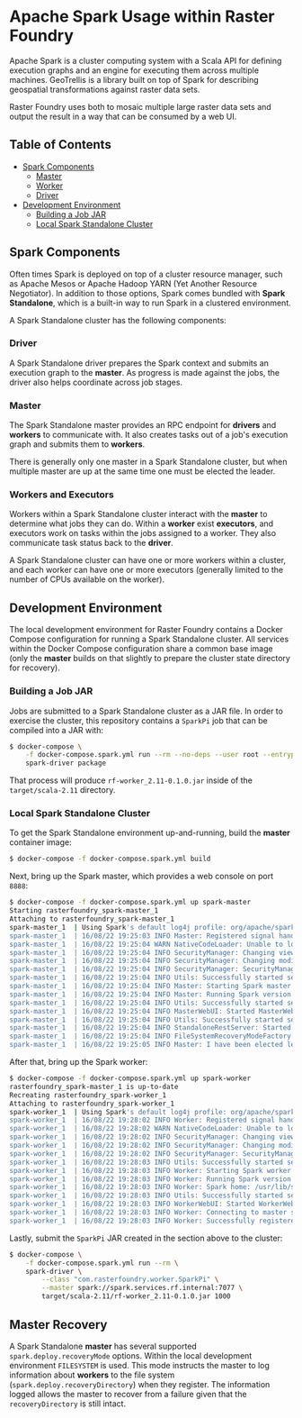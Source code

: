 # Apache Spark Usage within Raster Foundry

Apache Spark is a cluster computing system with a Scala API for defining execution graphs and an engine for executing them across multiple machines. GeoTrellis is a library built on top of Spark for describing geospatial transformations against raster data sets.

Raster Foundry uses both to mosaic multiple large raster data sets and output the result in a way that can be consumed by a web UI.

## Table of Contents

* [Spark Components](#spark-components)
  * [Master](#master)
  * [Worker](#workers-and-executors)
  * [Driver](#driver)
* [Development Environment](#development-environment)
  * [Building a Job JAR](#building-a-job-jar)
  * [Local Spark Standalone Cluster](#local-spark-standalone-cluster)

## Spark Components

Often times Spark is deployed on top of a cluster resource manager, such as Apache Mesos or Apache Hadoop YARN (Yet Another Resource Negotiator). In addition to those options, Spark comes bundled with **Spark Standalone**, which is a built-in way to run Spark in a clustered environment.

A Spark Standalone cluster has the following components:

### Driver

A Spark Standalone driver prepares the Spark context and submits an execution graph to the **master**. As progress is made against the jobs, the driver also helps coordinate across job stages.

### Master

The Spark Standalone master provides an RPC endpoint for **drivers** and **workers** to communicate with. It also creates tasks out of a job's execution graph and submits them to **workers**.

There is generally only one master in a Spark Standalone cluster, but when multiple master are up at the same time one must be elected the leader.

### Workers and Executors

Workers within a Spark Standalone cluster interact with the **master** to determine what jobs they can do. Within a **worker** exist **executors**, and executors work on tasks within the jobs assigned to a worker. They also communicate task status back to the **driver**.

A Spark Standalone cluster can have one or more workers within a cluster, and each worker can have one or more executors (generally limited to the number of CPUs available on the worker).

## Development Environment

The local development environment for Raster Foundry contains a Docker Compose configuration for running a Spark Standalone cluster. All services within the Docker Compose configuration share a common base image (only the **master** builds on that slightly to prepare the cluster state directory for recovery).

### Building a Job JAR

Jobs are submitted to a Spark Standalone cluster as a JAR file. In order to exercise the cluster, this repository contains a `SparkPi` job that can be compiled into a JAR with:

```bash
$ docker-compose \
    -f docker-compose.spark.yml run --rm --no-deps --user root --entrypoint ./sbt \
    spark-driver package
```

That process will produce `rf-worker_2.11-0.1.0.jar` inside of the `target/scala-2.11` directory.

### Local Spark Standalone Cluster

To get the Spark Standalone environment up-and-running, build the **master** container image:

```bash
$ docker-compose -f docker-compose.spark.yml build
```

Next, bring up the Spark master, which provides a web console on port `8888`:

```bash
$ docker-compose -f docker-compose.spark.yml up spark-master
Starting rasterfoundry_spark-master_1
Attaching to rasterfoundry_spark-master_1
spark-master_1  | Using Spark's default log4j profile: org/apache/spark/log4j-defaults.properties
spark-master_1  | 16/08/22 19:25:03 INFO Master: Registered signal handlers for [TERM, HUP, INT]
spark-master_1  | 16/08/22 19:25:04 WARN NativeCodeLoader: Unable to load native-hadoop library for your platform... using builtin-java classes where applicable
spark-master_1  | 16/08/22 19:25:04 INFO SecurityManager: Changing view acls to: spark
spark-master_1  | 16/08/22 19:25:04 INFO SecurityManager: Changing modify acls to: spark
spark-master_1  | 16/08/22 19:25:04 INFO SecurityManager: SecurityManager: authentication disabled; ui acls disabled; users with view permissions: Set(spark); users with modify permissions: Set(spark)
spark-master_1  | 16/08/22 19:25:04 INFO Utils: Successfully started service 'sparkMaster' on port 7077.
spark-master_1  | 16/08/22 19:25:04 INFO Master: Starting Spark master at spark://172.18.0.4:7077
spark-master_1  | 16/08/22 19:25:04 INFO Master: Running Spark version 1.6.2
spark-master_1  | 16/08/22 19:25:04 INFO Utils: Successfully started service 'MasterUI' on port 8080.
spark-master_1  | 16/08/22 19:25:04 INFO MasterWebUI: Started MasterWebUI at http://172.18.0.4:8080
spark-master_1  | 16/08/22 19:25:04 INFO Utils: Successfully started service on port 6066.
spark-master_1  | 16/08/22 19:25:04 INFO StandaloneRestServer: Started REST server for submitting applications on port 6066
spark-master_1  | 16/08/22 19:25:04 INFO FileSystemRecoveryModeFactory: Persisting recovery state to directory: /spark-state
spark-master_1  | 16/08/22 19:25:05 INFO Master: I have been elected leader! New state: ALIVE
```

After that, bring up the Spark worker:

```bash
$ docker-compose -f docker-compose.spark.yml up spark-worker
rasterfoundry_spark-master_1 is up-to-date
Recreating rasterfoundry_spark-worker_1
Attaching to rasterfoundry_spark-worker_1
spark-worker_1  | Using Spark's default log4j profile: org/apache/spark/log4j-defaults.properties
spark-worker_1  | 16/08/22 19:28:02 INFO Worker: Registered signal handlers for [TERM, HUP, INT]
spark-worker_1  | 16/08/22 19:28:02 WARN NativeCodeLoader: Unable to load native-hadoop library for your platform... using builtin-java classes where applicable
spark-worker_1  | 16/08/22 19:28:02 INFO SecurityManager: Changing view acls to: spark
spark-worker_1  | 16/08/22 19:28:02 INFO SecurityManager: Changing modify acls to: spark
spark-worker_1  | 16/08/22 19:28:02 INFO SecurityManager: SecurityManager: authentication disabled; ui acls disabled; users with view permissions: Set(spark); users with modify permissions: Set(spark)
spark-worker_1  | 16/08/22 19:28:03 INFO Utils: Successfully started service 'sparkWorker' on port 44298.
spark-worker_1  | 16/08/22 19:28:03 INFO Worker: Starting Spark worker 172.18.0.5:44298 with 2 cores, 512.0 MB RAM
spark-worker_1  | 16/08/22 19:28:03 INFO Worker: Running Spark version 1.6.2
spark-worker_1  | 16/08/22 19:28:03 INFO Worker: Spark home: /usr/lib/spark
spark-worker_1  | 16/08/22 19:28:03 INFO Utils: Successfully started service 'WorkerUI' on port 8081.
spark-worker_1  | 16/08/22 19:28:03 INFO WorkerWebUI: Started WorkerWebUI at http://172.18.0.5:8081
spark-worker_1  | 16/08/22 19:28:03 INFO Worker: Connecting to master spark.services.rf.internal:7077...
spark-worker_1  | 16/08/22 19:28:03 INFO Worker: Successfully registered with master spark://172.18.0.4:7077
```

Lastly, submit the `SparkPi` JAR created in the section above to the cluster:

```bash
$ docker-compose \
    -f docker-compose.spark.yml run --rm \
    spark-driver \
        --class "com.rasterfoundry.worker.SparkPi" \
        --master spark://spark.services.rf.internal:7077 \
        target/scala-2.11/rf-worker_2.11-0.1.0.jar 1000
```

## Master Recovery

A Spark Standalone **master** has several supported `spark.deploy.recoveryMode` options. Within the local development environment `FILESYSTEM` is used. This mode instructs the master to log information about **workers** to the file system (`spark.deploy.recoveryDirectory`) when they register. The information logged allows the master to recover from a failure given that the `recoveryDirectory` is still intact.
